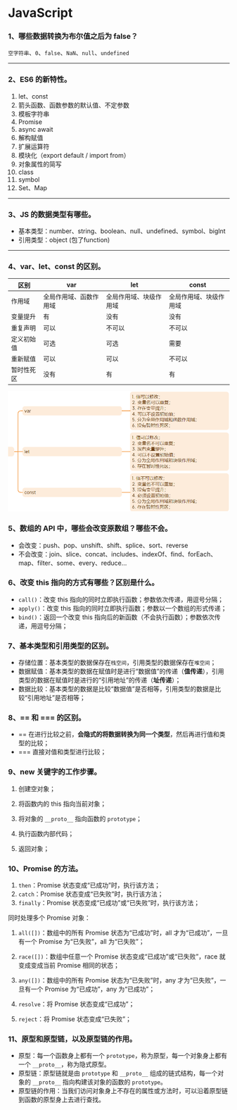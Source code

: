 # JavaScript

### 1、哪些数据转换为布尔值之后为 false？

`空字符串`、`0`、`false`、`NaN`、`null`、`undefined`

---



### 2、ES6 的新特性。

1. let、const
2. 箭头函数、函数参数的默认值、不定参数
3. 模板字符串
4. Promise
5. async await
6. 解构赋值
7. 扩展运算符
8. 模块化（export default / import from）
9. 对象属性的简写
10. class
11. symbol
12. Set、Map

---



### 3、JS 的数据类型有哪些。

- 基本类型：number、string、boolean、null、undefined、symbol、bigInt
- 引用类型：object (包了function)

---



### 4、var、let、const 的区别。

| 区别       | var                    | let                    | const                  |
| ---------- | ---------------------- | ---------------------- | ---------------------- |
| 作用域     | 全局作用域、函数作用域 | 全局作用域、块级作用域 | 全局作用域、块级作用域 |
| 变量提升   | 有                     | 没有                   | 没有                   |
| 重复声明   | 可以                   | 不可以                 | 不可以                 |
| 定义初始值 | 可选                   | 可选                   | 需要                   |
| 重新赋值   | 可以                   | 可以                   | 不可以                 |
| 暂时性死区 | 没有                   | 有                     | 有                     |

![image-20240318100108170](./2.JavaScript.assets/image-20240318100108170.png)

### 5、数组的 API 中，哪些会改变原数组？哪些不会。

- 会改变：push、pop、unshift、shift、splice、sort、reverse
- 不会改变：join、slice、concat、includes、indexOf、find、forEach、map、filter、some、every、reduce...

### 6、改变 this 指向的方式有哪些？区别是什么。

- `call()`：改变 this 指向的同时立即执行函数；参数依次传递，用逗号分隔；
- `apply()`：改变 this 指向的同时立即执行函数；参数以一个数组的形式传递；
- `bind()`：返回一个改变 this 指向后的新函数（不会执行函数）；参数依次传递，用逗号分隔；

### 7、基本类型和引用类型的区别。

- 存储位置：基本类型的数据保存在`栈空间`，引用类型的数据保存在`堆空间`；
- 数据赋值：基本类型的数据在赋值时是进行“数据值”的传递（**值传递**），引用类型的数据在赋值时是进行的“引用地址”的传递（**址传递**）；
- 数据比较：基本类型的数据是比较“数据值”是否相等，引用类型的数据是比较“引用地址”是否相等；

### 8、== 和 === 的区别。

- == 在进行比较之前，**会隐式的将数据转换为同一个类型**，然后再进行值和类型的比较；
- === 直接对值和类型进行比较；

### 9、new 关键字的工作步骤。

1. 创建空对象；
2. 将函数内的 this 指向当前对象；
3. 将对象的 `__proto__` 指向函数的 `prototype`；
4. 执行函数内部代码；

5. 返回对象；

### 10、Promise 的方法。

1. `then`：Promise 状态变成“已成功”时，执行该方法；
2. `catch`：Promise 状态变成“已失败”时，执行该方法；
3. `finally`：Promise 状态变成“已成功”或“已失败”时，执行该方法；

同时处理多个 Promise 对象：

1. `all([])`：数组中的所有 Promise 状态为“已成功”时，all 才为“已成功”，一旦有一个 Promise 为“已失败”，all 为“已失败”；
2. `race([])`：数组中任意一个 Promise 状态变成“已成功”或“已失败”，race 就变成变成当前 Promise 相同的状态；
3. `any([])`：数组中的所有 Promise 状态为“已失败”时，any 才为“已失败”，一旦有一个 Promise 为“已成功”，any 为“已成功”；



1. `resolve`：将 Promise 状态变成“已成功”；
2. `reject`：将 Promise 状态变成“已失败”；

### 11、原型和原型链，以及原型链的作用。

- 原型：每一个函数身上都有一个 `prototype`，称为原型，每一个对象身上都有一个 `__proto__`，称为隐式原型。
- 原型链：原型链就是由 `prototype` 和 `__proto__` 组成的链式结构，每一个对象的 `__proto__` 指向构建该对象的函数的 `prototype`。
- 原型链的作用：当我们访问对象身上不存在的属性或方法时，可以沿着原型链到函数的原型身上去进行查找。










